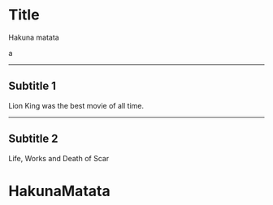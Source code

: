 # Title

Hakuna matata 

a

---

## Subtitle 1

Lion King was the best movie of all time.

---

## Subtitle 2

Life, Works and Death of Scar
# HakunaMatata
